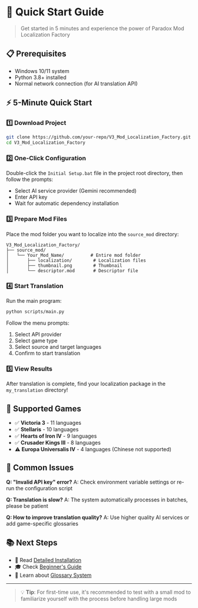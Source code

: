 # 🚀 Quick Start Guide

> Get started in 5 minutes and experience the power of Paradox Mod Localization Factory

## 📋 Prerequisites

- Windows 10/11 system
- Python 3.8+ installed
- Normal network connection (for AI translation API)

## ⚡ 5-Minute Quick Start

### 1️⃣ Download Project
```bash
git clone https://github.com/your-repo/V3_Mod_Localization_Factory.git
cd V3_Mod_Localization_Factory
```

### 2️⃣ One-Click Configuration
Double-click the `Initial Setup.bat` file in the project root directory, then follow the prompts:
- Select AI service provider (Gemini recommended)
- Enter API key
- Wait for automatic dependency installation

### 3️⃣ Prepare Mod Files
Place the mod folder you want to localize into the `source_mod` directory:
```
V3_Mod_Localization_Factory/
├── source_mod/
│   └── Your_Mod_Name/          # Entire mod folder
│       ├── localization/        # Localization files
│       ├── thumbnail.png        # Thumbnail
│       └── descriptor.mod       # Descriptor file
```

### 4️⃣ Start Translation
Run the main program:
```bash
python scripts/main.py
```

Follow the menu prompts:
1. Select API provider
2. Select game type
3. Select source and target languages
4. Confirm to start translation

### 5️⃣ View Results
After translation is complete, find your localization package in the `my_translation` directory!

## 🎯 Supported Games

- ✅ **Victoria 3** - 11 languages
- ✅ **Stellaris** - 10 languages  
- ✅ **Hearts of Iron IV** - 9 languages
- ✅ **Crusader Kings III** - 8 languages
- ⚠️ **Europa Universalis IV** - 4 languages (Chinese not supported)

## 🔧 Common Issues

**Q: "Invalid API key" error?**
A: Check environment variable settings or re-run the configuration script

**Q: Translation is slow?**
A: The system automatically processes in batches, please be patient

**Q: How to improve translation quality?**
A: Use higher quality AI services or add game-specific glossaries

## 📚 Next Steps

- 📖 Read [Detailed Installation](docs/setup/installation-zh.md)
- 🎓 Check [Beginner's Guide](docs/user-guides/beginner-guide-en.md)
- 🔧 Learn about [Glossary System](docs/glossary/overview.md)

---

> 💡 **Tip**: For first-time use, it's recommended to test with a small mod to familiarize yourself with the process before handling large mods
